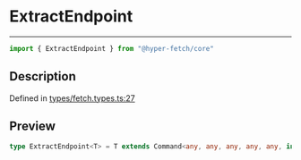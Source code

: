 

# ExtractEndpoint

<div class="api-docs__separator" data-reactroot="">

---

</div><div class="api-docs__import" data-reactroot="">

```ts
import { ExtractEndpoint } from "@hyper-fetch/core"
```

</div><div class="api-docs__section">

## Description

</div><div class="api-docs__description"><span class="api-docs__do-not-parse">



</span></div><p class="api-docs__definition">

Defined in [types/fetch.types.ts:27](https://github.com/BetterTyped/hyper-fetch/blob/a5ae46b5/packages/core/src/types/fetch.types.ts#L27)

</p><div class="api-docs__section">

## Preview

</div><div class="api-docs__preview type single">

```ts
type ExtractEndpoint<T> = T extends Command<any, any, any, any, any, infer  E, any, any, any, any> ? E : never;
```

</div>